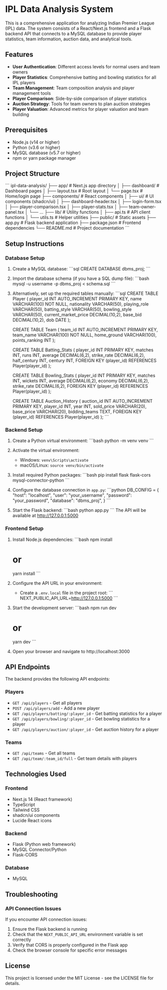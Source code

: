 # IPL Data Analysis System

This is a comprehensive application for analyzing Indian Premier League (IPL) data. The system consists of a React/Next.js frontend and a Flask backend API that connects to a MySQL database to provide player statistics, team information, auction data, and analytical tools.

## Features

- **User Authentication**: Different access levels for normal users and team owners
- **Player Statistics**: Comprehensive batting and bowling statistics for all IPL players
- **Team Management**: Team composition analysis and player management tools
- **Player Comparison**: Side-by-side comparison of player statistics
- **Auction Strategy**: Tools for team owners to plan auction strategies
- **Player Valuation**: Advanced metrics for player valuation and team building

## Prerequisites

- Node.js (v14 or higher)
- Python (v3.6 or higher)
- MySQL database (v5.7 or higher)
- npm or yarn package manager

## Project Structure

\`\`\`
ipl-data-analysis/
├── app/                    # Next.js app directory
│   ├── dashboard/          # Dashboard pages
│   ├── layout.tsx          # Root layout
│   └── page.tsx            # Home/login page
├── components/             # React components
│   ├── ui/                 # UI components (shadcn/ui)
│   ├── dashboard-header.tsx
│   ├── login-form.tsx
│   ├── player-comparison.tsx
│   ├── player-stats.tsx
│   ├── team-owner-panel.tsx
│   └── ...
├── lib/                    # Utility functions
│   ├── api.ts              # API client functions
│   └── utils.ts            # Helper utilities
├── public/                 # Static assets
├── app.py                  # Flask backend application
├── package.json            # Frontend dependencies
└── README.md               # Project documentation
\`\`\`

## Setup Instructions

### Database Setup

1. Create a MySQL database:
   \`\`\`sql
   CREATE DATABASE dbms_proj;
   \`\`\`

2. Import the database schema (if you have a SQL dump file):
   \`\`\`bash
   mysql -u username -p dbms_proj < schema.sql
   \`\`\`

3. Alternatively, set up the required tables manually:
   \`\`\`sql
   CREATE TABLE Player (
     player_id INT AUTO_INCREMENT PRIMARY KEY,
     name VARCHAR(100) NOT NULL,
     nationality VARCHAR(50),
     playing_role VARCHAR(50),
     batting_style VARCHAR(50),
     bowling_style VARCHAR(50),
     current_market_price DECIMAL(10,2),
     base_bid DECIMAL(10,2),
     dob DATE
   );

   CREATE TABLE Team (
     team_id INT AUTO_INCREMENT PRIMARY KEY,
     team_name VARCHAR(100) NOT NULL,
     home_ground VARCHAR(100),
     points_ranking INT
   );

   CREATE TABLE Batting_Stats (
     player_id INT PRIMARY KEY,
     matches INT,
     runs INT,
     average DECIMAL(6,2),
     strike_rate DECIMAL(6,2),
     half_century INT,
     century INT,
     FOREIGN KEY (player_id) REFERENCES Player(player_id)
   );

   CREATE TABLE Bowling_Stats (
     player_id INT PRIMARY KEY,
     matches INT,
     wickets INT,
     average DECIMAL(6,2),
     economy DECIMAL(6,2),
     strike_rate DECIMAL(6,2),
     FOREIGN KEY (player_id) REFERENCES Player(player_id)
   );

   CREATE TABLE Auction_History (
     auction_id INT AUTO_INCREMENT PRIMARY KEY,
     player_id INT,
     year INT,
     sold_price VARCHAR(20),
     base_price VARCHAR(20),
     bidding_teams TEXT,
     FOREIGN KEY (player_id) REFERENCES Player(player_id)
   );
   \`\`\`

### Backend Setup

1. Create a Python virtual environment:
   \`\`\`bash
   python -m venv venv
   \`\`\`

2. Activate the virtual environment:
   - Windows: `venv\Scripts\activate`
   - macOS/Linux: `source venv/bin/activate`

3. Install required Python packages:
   \`\`\`bash
   pip install flask flask-cors mysql-connector-python
   \`\`\`

4. Configure the database connection in `app.py`:
   \`\`\`python
   DB_CONFIG = {
       "host": "localhost",
       "user": "your_username",
       "password": "your_password",
       "database": "dbms_proj",
   }
   \`\`\`

5. Start the Flask backend:
   \`\`\`bash
   python app.py
   \`\`\`
   The API will be available at http://127.0.0.1:5000

### Frontend Setup

1. Install Node.js dependencies:
   \`\`\`bash
   npm install
   # or
   yarn install
   \`\`\`

2. Configure the API URL in your environment:
   - Create a `.env.local` file in the project root:
     \`\`\`
     NEXT_PUBLIC_API_URL=http://127.0.0.1:5000
     \`\`\`

3. Start the development server:
   \`\`\`bash
   npm run dev
   # or
   yarn dev
   \`\`\`

4. Open your browser and navigate to http://localhost:3000

## API Endpoints

The backend provides the following API endpoints:

### Players

- `GET /api/players` - Get all players
- `POST /api/players/add` - Add a new player
- `GET /api/players/batting/:player_id` - Get batting statistics for a player
- `GET /api/players/bowling/:player_id` - Get bowling statistics for a player
- `GET /api/players/auction/:player_id` - Get auction history for a player

### Teams

- `GET /api/teams` - Get all teams
- `GET /api/team/:team_id/full` - Get team details with players

## Technologies Used

### Frontend
- Next.js 14 (React framework)
- TypeScript
- Tailwind CSS
- shadcn/ui components
- Lucide React icons

### Backend
- Flask (Python web framework)
- MySQL Connector/Python
- Flask-CORS

### Database
- MySQL

## Troubleshooting

### API Connection Issues

If you encounter API connection issues:

1. Ensure the Flask backend is running
2. Check that the `NEXT_PUBLIC_API_URL` environment variable is set correctly
3. Verify that CORS is properly configured in the Flask app
4. Check the browser console for specific error messages


## License

This project is licensed under the MIT License - see the LICENSE file for details.
